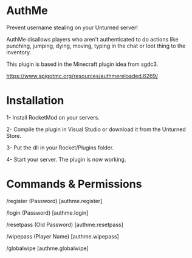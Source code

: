 # AuthMe
Prevent username stealing on your Unturned server!

AuthMe disallows players who aren't authenticated to do actions like punching, jumping, dying, moving,
typing in the chat or loot thing to the inventory.

This plugin is based in the Minecraft plugin idea from sgdc3.

https://www.spigotmc.org/resources/authmereloaded.6269/

# Installation

1- Install RocketMod on your servers.

2- Compile the plugin in Visual Studio or download it from the Unturned Store.

3- Put the dll in your Rocket/Plugins folder.

4- Start your server. The plugin is now working.


# Commands & Permissions
/register (Password) [authme.register]

/login (Password) [authme.login]

/resetpass (Old Password) [authme.resetpass]

/wipepass (Player Name) [authme.wipepass]

/globalwipe [authme.globalwipe]


